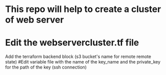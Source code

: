 # This repo will help to create a cluster of web server
# Edit the webservercluster.tf file
Add the terraform backend block (s3 bucket's name for remote remote state)
#Edit variable file with the name of the key_name and the private_key for the path of the key (ssh connection)
